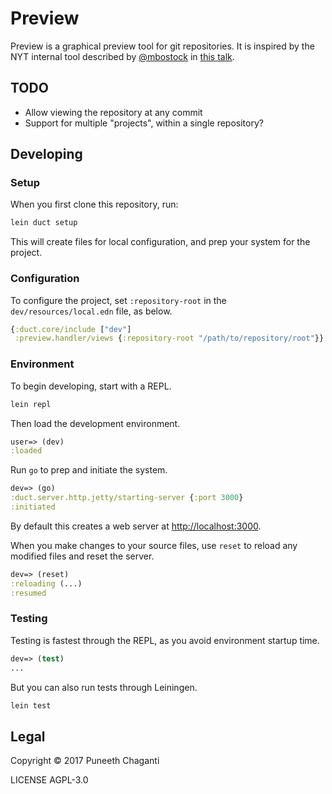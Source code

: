 # Preview

Preview is a graphical preview tool for git repositories. It is inspired by the
NYT internal tool described by [@mbostock](https://github.com/mbostock) in [this
talk](https://www.youtube.com/watch?v=fThhbt23SGM).

## TODO

- Allow viewing the repository at any commit
- Support for multiple "projects", within a single repository?

## Developing

### Setup

When you first clone this repository, run:

```sh
lein duct setup
```

This will create files for local configuration, and prep your system
for the project.

### Configuration

To configure the project, set `:repository-root` in the
`dev/resources/local.edn` file, as below.

```clojure
{:duct.core/include ["dev"]
 :preview.handler/views {:repository-root "/path/to/repository/root"}}
```

### Environment

To begin developing, start with a REPL.

```sh
lein repl
```

Then load the development environment.

```clojure
user=> (dev)
:loaded
```

Run `go` to prep and initiate the system.

```clojure
dev=> (go)
:duct.server.http.jetty/starting-server {:port 3000}
:initiated
```

By default this creates a web server at <http://localhost:3000>.

When you make changes to your source files, use `reset` to reload any
modified files and reset the server.

```clojure
dev=> (reset)
:reloading (...)
:resumed
```

### Testing

Testing is fastest through the REPL, as you avoid environment startup
time.

```clojure
dev=> (test)
...
```

But you can also run tests through Leiningen.

```sh
lein test
```

## Legal

Copyright © 2017 Puneeth Chaganti

LICENSE AGPL-3.0
